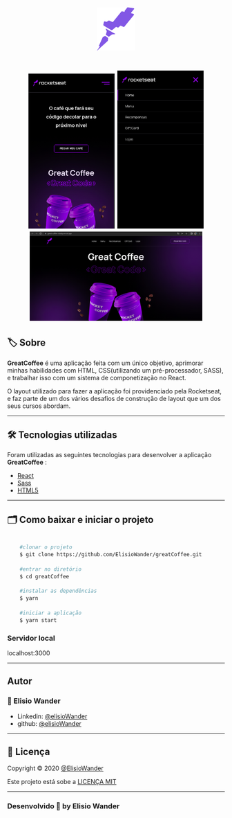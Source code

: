 <h1 align="center">
    <img src="./public/assets/logo-desktop.svg">
</h1>

<h1 align="center">
    <img src="./public/assets/mobile-version.png" width="200px">
    <img src="./public/assets/menu-burger.png" width="200px"> 
    <img src="./public/assets/desktop-version.png" width="400px"> 
</h1>

## 🏷️ Sobre 
**GreatCoffee** é uma aplicação feita com um único objetivo, aprimorar minhas habilidades com HTML, CSS(utilizando um pré-processador, SASS), e trabalhar isso com um sistema de componetização no React.

O layout utilizado para fazer a aplicação foi providenciado pela Rocketseat, e faz parte de um dos vários desafios de construção de layout que um dos seus cursos abordam.

---

## 🛠️ Tecnologias utilizadas
Foram utilizadas as seguintes tecnologias para desenvolver a aplicação **GreatCoffee** :

- [React](https://pt-br.reactjs.org/)
- [Sass](https://sass-lang.com/)
- [HTML5](https://pt.wikipedia.org/wiki/HTML5)

---

## 🗂️ Como baixar e iniciar o projeto 

```bash

    #clonar o projeto
    $ git clone https://github.com/ElisioWander/greatCoffee.git

    #entrar no diretório
    $ cd greatCoffee

    #instalar as dependências
    $ yarn

    #iniciar a aplicação
    $ yarn start
```
### Servidor local
localhost:3000

---

## Autor
### 👤 Elisio Wander

- Linkedin: [@elisioWander](https://www.linkedin.com/in/elisio-wander-b88b69136/)
- github: [@elisioWander](https://github.com/ElisioWander)

---
## 📝 Licença
Copyright © 2020 [@ElisioWander](https://github.com/ElisioWander/greatCoffee/blob/main/LICENSE)

Este projeto está sobe a [LICENÇA MIT](https://opensource.org/licenses/MIT)

---

### Desenvolvido 💜 by Elisio Wander
